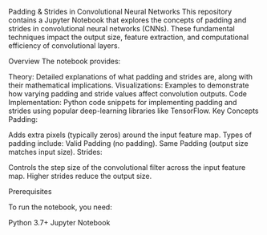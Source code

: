 Padding & Strides in Convolutional Neural Networks
This repository contains a Jupyter Notebook that explores the concepts of padding and strides in convolutional neural networks (CNNs). These fundamental techniques impact the output size, feature extraction, and computational efficiency of convolutional layers.

Overview
The notebook provides:

Theory: Detailed explanations of what padding and strides are, along with their mathematical implications.
Visualizations: Examples to demonstrate how varying padding and stride values affect convolution outputs.
Code Implementation: Python code snippets for implementing padding and strides using popular deep-learning libraries like TensorFlow.
Key Concepts
Padding:

Adds extra pixels (typically zeros) around the input feature map.
Types of padding include:
Valid Padding (no padding).
Same Padding (output size matches input size).
Strides:

Controls the step size of the convolutional filter across the input feature map.
Higher strides reduce the output size.

Prerequisites

To run the notebook, you need:

Python 3.7+
Jupyter Notebook
